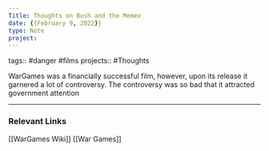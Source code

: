```yaml
---
Title: Thoughts on Bush and the Memex
date: {{February 9, 2022}}
type: Note
project:
---
```


tags::  #danger #films
projects:: #Thoughts

WarGames was a financially successful film, however, upon its release it garnered a lot of controversy. The controversy was so bad that it attracted government attention

- - - 
### Relevant Links
[[WarGames Wiki]]
[[War Games]]
